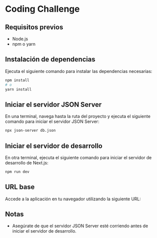 # Coding Challenge

## Requisitos previos
- Node.js 
- npm o yarn 

## Instalación de dependencias
Ejecuta el siguiente comando para instalar las dependencias necesarias:

```bash
npm install
# o
yarn install
```

## Iniciar el servidor JSON Server
En una terminal, navega hasta la ruta del proyecto y ejecuta el siguiente comando para iniciar el servidor JSON Server:

```bash
npx json-server db.json
```

## Iniciar el servidor de desarrollo
En otra terminal, ejecuta el siguiente comando para iniciar el servidor de desarrollo de Next.js:

```bash
npm run dev
```

## URL base
Accede a la aplicación en tu navegador utilizando la siguiente URL:




## Notas
- Asegúrate de que el servidor JSON Server esté corriendo antes de iniciar el servidor de desarrollo.